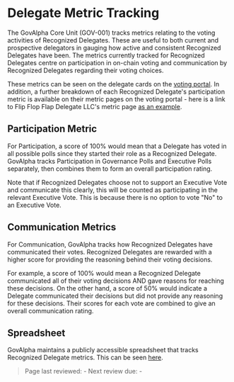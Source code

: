 # Delegate Metric Tracking

The GovAlpha Core Unit (GOV-001) tracks metrics relating to the voting activities of Recognized Delegates. These are useful to both current and prospective delegators in gauging how active and consistent Recognized Delegates have been. The metrics currently tracked for Recognized Delegates centre on participation in on-chain voting and communication by Recognized Delegates regarding their voting choices.

These metrics can be seen on the delegate cards on the [voting portal](https://vote.makerdao.com/delegates). In addition, a further breakdown of each Recognized Delegate's participation metric is available on their metric pages on the voting portal - here is a link to Flip Flop Flap Delegate LLC's metric page [as an example](https://vote.makerdao.com/address/0xaf8aa6846539033eaf0c3ca4c9c7373e370e039b).

## Participation Metric

For Participation, a score of 100% would mean that a Delegate has voted in all possible polls since they started their role as a Recognized Delegate. GovAlpha tracks Participation in Governance Polls and Executive Polls separately, then combines them to form an overall participation rating.

Note that if Recognized Delegates choose not to support an Executive Vote and communicate this clearly, this will be counted as participating in the relevant Executive Vote. This is because there is no option to vote "No" to an Executive Vote.

## Communication Metrics

For Communication, GovAlpha tracks how Recognized Delegates have communicated their votes. Recognized Delegates are rewarded with a higher score for providing the reasoning behind their voting decisions.

For example, a score of 100% would mean a Recognized Delegate communicated all of their voting decisions AND gave reasons for reaching these decisions. On the other hand, a score of 50% would indicate a Delegate communicated their decisions but did not provide any reasoning for these decisions. Their scores for each vote are combined to give an overall communication rating.

## Spreadsheet

GovAlpha maintains a publicly accessible spreadsheet that tracks Recognized Delegate metrics. This can be seen [here](https://docs.google.com/spreadsheets/d/1E-VBZFN_N7cj60-wMze2yR1fBDWVs_QoPn-aS5Y-1pM/edit#gid=1415939965).

>Page last reviewed: -
>Next review due: -


